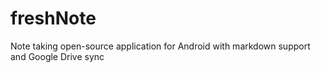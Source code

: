 # freshNote
Note taking open-source application for Android with markdown support and Google Drive sync
